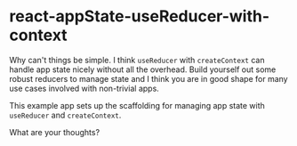 # react-appState-useReducer-with-context

Why can't things be simple. I think `useReducer` with `createContext` can handle app state nicely without all the overhead. Build yourself out some robust reducers to manage state and I think you are in good shape for many use cases involved with non-trivial apps.

This example app sets up the scaffolding for managing app state with `useReducer` and `createContext`.

What are your thoughts?
